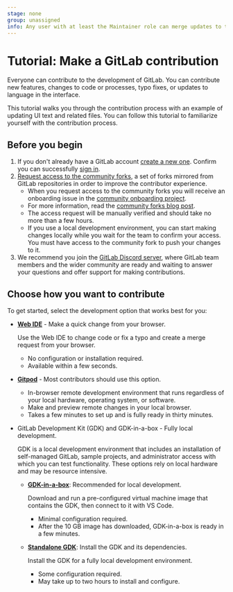 ```yaml
---
stage: none
group: unassigned
info: Any user with at least the Maintainer role can merge updates to this content. For details, see https://docs.gitlab.com/ee/development/development_processes.html#development-guidelines-review.
---
```


# Tutorial: Make a GitLab contribution

Everyone can contribute to the development of GitLab.
You can contribute new features, changes to code or processes, typo fixes,
or updates to language in the interface.

This tutorial walks you through the contribution process with an example of updating UI text and related files.
You can follow this tutorial to familiarize yourself with the contribution process.

## Before you begin

1. If you don't already have a GitLab account [create a new one](https://gitlab.com/users/sign_up).
   Confirm you can successfully [sign in](https://gitlab.com/users/sign_in).
1. [Request access to the community forks](https://gitlab.com/groups/gitlab-community/community-members/-/group_members/request_access),
   a set of forks mirrored from GitLab repositories in order to improve the contributor experience.
   - When you request access to the community forks you will receive an onboarding issue in the
[community onboarding project](https://gitlab.com/gitlab-community/community-members/onboarding/-/issues).
   - For more information, read the [community forks blog post](https://about.gitlab.com/blog/2023/04/04/gitlab-community-forks/).
   - The access request will be manually verified and should take no more than a few hours.
   - If you use a local development environment, you can start making changes locally while you wait
     for the team to confirm your access.
     You must have access to the community fork to push your changes to it.
1. We recommend you join the [GitLab Discord server](https://discord.com/invite/gitlab), where GitLab team
   members and the wider community are ready and waiting to answer your questions and offer support
   for making contributions.

## Choose how you want to contribute

To get started, select the development option that works best for you:

- [**Web IDE**](contribute-web-ide.md) - Make a quick change from your browser.

  Use the Web IDE to change code or fix a typo and create a merge request from your browser.

  - No configuration or installation required.
  - Available within a few seconds.

- [**Gitpod**](configure-dev-env-gitpod.md) - Most contributors should use this option.
  - In-browser remote development environment that runs regardless of your local hardware,
    operating system, or software.
  - Make and preview remote changes in your local browser.
  - Takes a few minutes to set up and is fully ready in thirty minutes.

- GitLab Development Kit (GDK) and GDK-in-a-box - Fully local development.

  GDK is a local development environment that includes an installation of self-managed GitLab,
  sample projects, and administrator access with which you can test functionality.
  These options rely on local hardware and may be resource intensive.

  - [**GDK-in-a-box**](configure-dev-env-gdk-in-a-box.md): Recommended for local development.

    Download and run a pre-configured virtual machine image that contains the GDK, then connect to it with VS Code.

    - Minimal configuration required.
    - After the 10 GB image has downloaded, GDK-in-a-box is ready in a few minutes.

  - [**Standalone GDK**](configure-dev-env-gdk.md): Install the GDK and its dependencies.

    Install the GDK for a fully local development environment.

    - Some configuration required.
    - May take up to two hours to install and configure.
